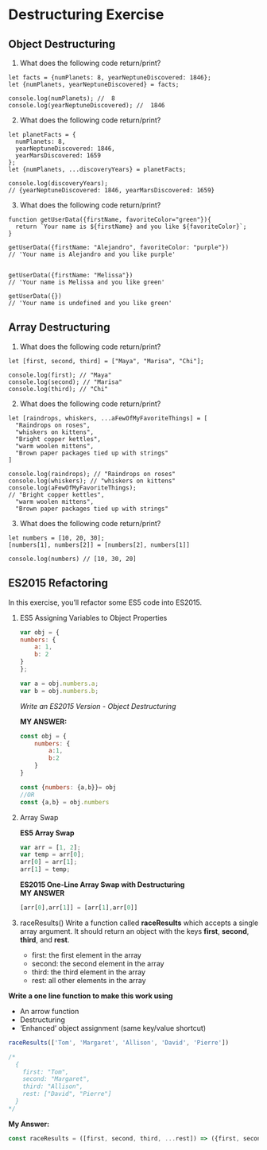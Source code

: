 # Destructuring Exercise
## Object Destructuring

1. What does the following code return/print?
```
let facts = {numPlanets: 8, yearNeptuneDiscovered: 1846};
let {numPlanets, yearNeptuneDiscovered} = facts;

console.log(numPlanets); //  8
console.log(yearNeptuneDiscovered); //  1846
```

2. What does the following code return/print?
```
let planetFacts = {
  numPlanets: 8,
  yearNeptuneDiscovered: 1846,
  yearMarsDiscovered: 1659
};
let {numPlanets, ...discoveryYears} = planetFacts;

console.log(discoveryYears); 
// {yearNeptuneDiscovered: 1846, yearMarsDiscovered: 1659}
```

3. What does the following code return/print?

```
function getUserData({firstName, favoriteColor="green"}){
  return `Your name is ${firstName} and you like ${favoriteColor}`;
}

getUserData({firstName: "Alejandro", favoriteColor: "purple"}) 
// 'Your name is Alejandro and you like purple'


getUserData({firstName: "Melissa"}) 
// 'Your name is Melissa and you like green'

getUserData({}) 
// 'Your name is undefined and you like green'
```

## Array Destructuring

1. What does the following code return/print?
```
let [first, second, third] = ["Maya", "Marisa", "Chi"];
 
console.log(first); // "Maya"
console.log(second); // "Marisa"
console.log(third); // "Chi"
```


2. What does the following code return/print?
```
let [raindrops, whiskers, ...aFewOfMyFavoriteThings] = [
  "Raindrops on roses",
  "whiskers on kittens",
  "Bright copper kettles",
  "warm woolen mittens",
  "Brown paper packages tied up with strings"
]

console.log(raindrops); // "Raindrops on roses"
console.log(whiskers); // "whiskers on kittens"
console.log(aFewOfMyFavoriteThings); 
// "Bright copper kettles",
  "warm woolen mittens",
  "Brown paper packages tied up with strings"
```

3. What does the following code return/print?

```
let numbers = [10, 20, 30];
[numbers[1], numbers[2]] = [numbers[2], numbers[1]]

console.log(numbers) // [10, 30, 20]
```


## ES2015 Refactoring
In this exercise, you’ll refactor some ES5 code into ES2015.

1. ES5 Assigning Variables to Object Properties

    ``` js
    var obj = {
    numbers: {
        a: 1,
        b: 2
    }
    };

    var a = obj.numbers.a;
    var b = obj.numbers.b;
    ```

    *Write an ES2015 Version - Object Destructuring*
    
    **MY ANSWER:**
    ```js
    const obj = {
        numbers: {
            a:1,
            b:2
        }
    }

    const {numbers: {a,b}}= obj
    //OR
    const {a,b} = obj.numbers
    ```

2. Array Swap
 
    **ES5 Array Swap**
    ```js 
    var arr = [1, 2];
    var temp = arr[0];
    arr[0] = arr[1];
    arr[1] = temp;
    ```

    **ES2015 One-Line Array Swap with Destructuring**\
    **MY ANSWER**
    ```js
    [arr[0],arr[1]] = [arr[1],arr[0]]
    ```
3. raceResults()
  Write a function called **raceResults** which accepts a single array argument. It should return an object with the keys **first**, **second**, **third**, and **rest**.

    - first: the first element in the array
    - second: the second element in the array
    - third: the third element in the array
    - rest: all other elements in the array

  **Write a one line function to make this work using** 
  - An arrow function
  - Destructuring
  - ‘Enhanced’ object assignment (same key/value shortcut)
  
  ```js
  raceResults(['Tom', 'Margaret', 'Allison', 'David', 'Pierre'])

  /*
    {
      first: "Tom",
      second: "Margaret",
      third: "Allison",
      rest: ["David", "Pierre"]
    }
  */
  ```
  **My Answer:**
  ```js
  const raceResults = ([first, second, third, ...rest]) => ({first, second, third, rest})

  ```

